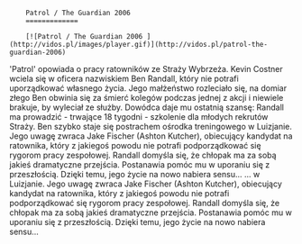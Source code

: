 
        Patrol / The Guardian 2006 
        =============
        
        [![Patrol / The Guardian 2006 ](http://vidos.pl/images/player.gif)](http://vidos.pl/patrol-the-guardian-2006)
        
        
 'Patrol' opowiada o pracy ratowników ze Straży Wybrzeża. Kevin Costner wciela się w oficera nazwiskiem Ben Randall, który nie potrafi uporządkować własnego życia. Jego małżeństwo rozleciało się, na domiar złego Ben obwinia się za śmierć kolegów podczas jednej z akcji i niewiele brakuje, by wyleciał ze służby. Dowódca daje mu ostatnią szansę: Randall ma prowadzić - trwające 18 tygodni - szkolenie dla młodych rekrutów Straży. Ben szybko staje się postrachem ośrodka treningowego w Luizjanie. Jego uwagę zwraca Jake Fischer (Ashton Kutcher), obiecujący kandydat na ratownika, który z jakiegoś powodu nie potrafi podporządkować się rygorom pracy zespołowej. Randall domyśla się, że chłopak ma za sobą jakieś dramatyczne przejścia. Postanawia pomóc mu w uporaniu się z przeszłością. Dzięki temu, jego życie na nowo nabiera sensu...  ... w Luizjanie. Jego uwagę zwraca Jake Fischer (Ashton Kutcher), obiecujący kandydat na ratownika, który z jakiegoś powodu nie potrafi podporządkować się rygorom pracy zespołowej. Randall domyśla się, że chłopak ma za sobą jakieś dramatyczne przejścia. Postanawia pomóc mu w uporaniu się z przeszłością. Dzięki temu, jego życie na nowo nabiera sensu...
    